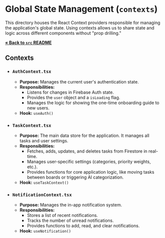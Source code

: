 # Global State Management (`contexts`)

This directory houses the React Context providers responsible for managing the application's global state. Using contexts allows us to share state and logic across different components without "prop drilling."

[**&laquo; Back to `src` README**](./README.md)

## Contexts

-   ### `AuthContext.tsx`
    -   **Purpose:** Manages the current user's authentication state.
    -   **Responsibilities:**
        -   Listens for changes in Firebase Auth state.
        -   Provides the `user` object and a `isLoading` flag.
        -   Manages the logic for showing the one-time onboarding guide to new users.
    -   **Hook:** `useAuth()`

-   ### `TaskContext.tsx`
    -   **Purpose:** The main data store for the application. It manages all tasks and user settings.
    -   **Responsibilities:**
        -   Fetches, adds, updates, and deletes tasks from Firestore in real-time.
        -   Manages user-specific settings (categories, priority weights, etc.).
        -   Provides functions for core application logic, like moving tasks between boards or triggering AI categorization.
    -   **Hook:** `useTaskContext()`

-   ### `NotificationContext.tsx`
    -   **Purpose:** Manages the in-app notification system.
    -   **Responsibilities:**
        -   Stores a list of recent notifications.
        -   Tracks the number of unread notifications.
        -   Provides functions to add, read, and clear notifications.
    -   **Hook:** `useNotification()`
